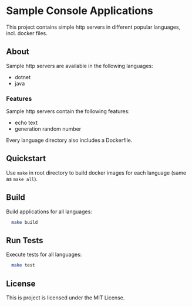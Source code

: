 
# Sample Console Applications

This project contains simple http servers in different popular languages, incl. docker files.

## About

Sample http servers are available in the following languages:
- dotnet
- java

### Features
Sample http servers contain the following features:
- echo text
- generation random number

Every language directory also includes a Dockerfile.

## Quickstart
Use `make` in root directory to build docker images for each language (same as `make all`).

## Build
Build applications for all languages:

```bash
  make build
```

## Run Tests
Execute tests for all languages:

```bash
  make test
```

## License
This is project is licensed under the MIT License.